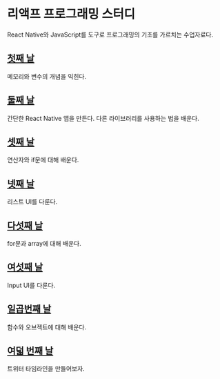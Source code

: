# 리액프 프로그래밍 스터디

React Native와 JavaScript를 도구로 프로그래밍의 기초를
가르치는 수업자료다.

## [첫째 날](./2020-01-20/summary.md)

메모리와 변수의 개념을 익힌다.

## [둘째 날](./2020-01-27/summary.md)

간단한 React Native 앱을 만든다. 다른 라이브러리를 사용하는 법을 배운다.

## [셋째 날](./2020-02-03/summary.md)

연산자와 if문에 대해 배운다.

## [넷째 날](./2020-02-10/summary.md)

리스트 UI를 다룬다.

## [다섯째 날](./2020-02-25/summary.md)

for문과 array에 대해 배운다.

## [여섯째 날](./2020-03-09/summary.md)

Input UI를 다룬다.

## [일곱번째 날](./2020-03-19/summary.md)

함수와 오브젝트에 대해 배운다.

## [여덟 번째 날](./2020-03-30/summary.md)

트위터 타임라인을 만들어보자.
